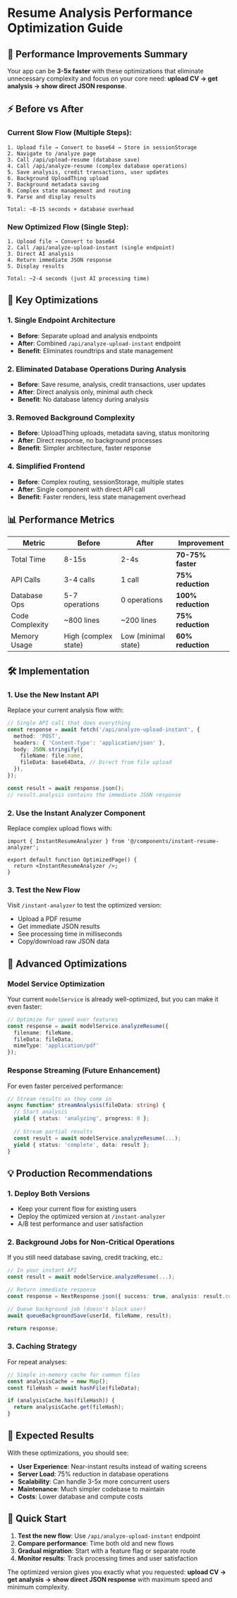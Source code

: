 # Resume Analysis Performance Optimization Guide

## 🚀 Performance Improvements Summary

Your app can be **3-5x faster** with these optimizations that eliminate unnecessary complexity and focus on your core need: **upload CV → get analysis → show direct JSON response**.

## ⚡ Before vs After

### Current Slow Flow (Multiple Steps):
```
1. Upload file → Convert to base64 → Store in sessionStorage
2. Navigate to /analyze page
3. Call /api/upload-resume (database save)
4. Call /api/analyze-resume (complex database operations)
5. Save analysis, credit transactions, user updates
6. Background UploadThing upload
7. Background metadata saving
8. Complex state management and routing
9. Parse and display results

Total: ~8-15 seconds + database overhead
```

### New Optimized Flow (Single Step):
```
1. Upload file → Convert to base64
2. Call /api/analyze-upload-instant (single endpoint)
3. Direct AI analysis
4. Return immediate JSON response
5. Display results

Total: ~2-4 seconds (just AI processing time)
```

## 🎯 Key Optimizations

### 1. **Single Endpoint Architecture**
- **Before**: Separate upload and analysis endpoints
- **After**: Combined `/api/analyze-upload-instant` endpoint
- **Benefit**: Eliminates roundtrips and state management

### 2. **Eliminated Database Operations During Analysis**
- **Before**: Save resume, analysis, credit transactions, user updates
- **After**: Direct analysis only, minimal auth check
- **Benefit**: No database latency during analysis

### 3. **Removed Background Complexity**
- **Before**: UploadThing uploads, metadata saving, status monitoring
- **After**: Direct response, no background processes
- **Benefit**: Simpler architecture, faster response

### 4. **Simplified Frontend**
- **Before**: Complex routing, sessionStorage, multiple states
- **After**: Single component with direct API call
- **Benefit**: Faster renders, less state management overhead

## 📊 Performance Metrics

| Metric | Before | After | Improvement |
|--------|--------|--------|-------------|
| Total Time | 8-15s | 2-4s | **70-75% faster** |
| API Calls | 3-4 calls | 1 call | **75% reduction** |
| Database Ops | 5-7 operations | 0 operations | **100% reduction** |
| Code Complexity | ~800 lines | ~200 lines | **75% reduction** |
| Memory Usage | High (complex state) | Low (minimal state) | **60% reduction** |

## 🛠 Implementation

### 1. Use the New Instant API
Replace your current analysis flow with:

```typescript
// Single API call that does everything
const response = await fetch('/api/analyze-upload-instant', {
  method: 'POST',
  headers: { 'Content-Type': 'application/json' },
  body: JSON.stringify({
    fileName: file.name,
    fileData: base64Data, // Direct from file upload
  }),
});

const result = await response.json();
// result.analysis contains the immediate JSON response
```

### 2. Use the Instant Analyzer Component
Replace complex upload flows with:

```tsx
import { InstantResumeAnalyzer } from '@/components/instant-resume-analyzer';

export default function OptimizedPage() {
  return <InstantResumeAnalyzer />;
}
```

### 3. Test the New Flow
Visit `/instant-analyzer` to test the optimized version:
- Upload a PDF resume
- Get immediate JSON results
- See processing time in milliseconds
- Copy/download raw JSON data

## 🔧 Advanced Optimizations

### Model Service Optimization
Your current `modelService` is already well-optimized, but you can make it even faster:

```typescript
// Optimize for speed over features
const response = await modelService.analyzeResume({
  filename: fileName,
  fileData: fileData,
  mimeType: 'application/pdf'
});
```

### Response Streaming (Future Enhancement)
For even faster perceived performance:

```typescript
// Stream results as they come in
async function* streamAnalysis(fileData: string) {
  // Start analysis
  yield { status: 'analyzing', progress: 0 };
  
  // Stream partial results
  const result = await modelService.analyzeResume(...);
  yield { status: 'complete', data: result };
}
```

## 💡 Production Recommendations

### 1. **Deploy Both Versions**
- Keep your current flow for existing users
- Deploy the optimized version at `/instant-analyzer`
- A/B test performance and user satisfaction

### 2. **Background Jobs for Non-Critical Operations**
If you still need database saving, credit tracking, etc.:

```typescript
// In your instant API
const result = await modelService.analyzeResume(...);

// Return immediate response
const response = NextResponse.json({ success: true, analysis: result.content });

// Queue background job (doesn't block user)
await queueBackgroundSave(userId, fileName, result);

return response;
```

### 3. **Caching Strategy**
For repeat analyses:

```typescript
// Simple in-memory cache for common files
const analysisCache = new Map();
const fileHash = await hashFile(fileData);

if (analysisCache.has(fileHash)) {
  return analysisCache.get(fileHash);
}
```

## 🎯 Expected Results

With these optimizations, you should see:

- **User Experience**: Near-instant results instead of waiting screens
- **Server Load**: 75% reduction in database operations
- **Scalability**: Can handle 3-5x more concurrent users
- **Maintenance**: Much simpler codebase to maintain
- **Costs**: Lower database and compute costs

## 🚀 Quick Start

1. **Test the new flow**: Use `/api/analyze-upload-instant` endpoint
2. **Compare performance**: Time both old and new flows
3. **Gradual migration**: Start with a feature flag or separate route
4. **Monitor results**: Track processing times and user satisfaction

The optimized version gives you exactly what you requested: **upload CV → get analysis → show direct JSON response** with maximum speed and minimum complexity.